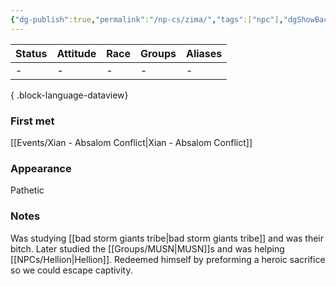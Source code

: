 ```yaml
---
{"dg-publish":true,"permalink":"/np-cs/zima/","tags":["npc"],"dgShowBacklinks":true,"dgShowLocalGraph":true,"noteIcon":"npc","created":"2024-01-06T14:10:33.098+01:00","updated":"2024-01-18T10:46:07.484+01:00"}
---
```


| Status | Attitude | Race | Groups | Aliases |
| ------ | -------- | ---- | ------ | ------- |
| \-     | \-       | \-   | \-     | \-      |

{ .block-language-dataview}
### First met
[[Events/Xian - Absalom Conflict\|Xian - Absalom Conflict]]
### Appearance
Pathetic 
### Notes
Was studying [[bad storm giants tribe\|bad storm giants tribe]] and was their bitch.
Later studied the [[Groups/MUSN\|MUSN]]s and was helping [[NPCs/Hellion\|Hellion]]. 
Redeemed himself by preforming a heroic sacrifice so we could escape captivity. 